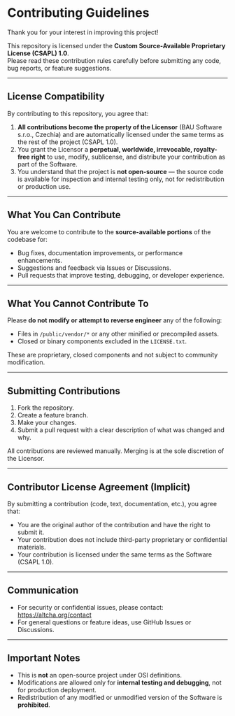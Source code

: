 # Contributing Guidelines

Thank you for your interest in improving this project!

This repository is licensed under the **Custom Source-Available Proprietary License (CSAPL) 1.0**.  
Please read these contribution rules carefully before submitting any code, bug reports, or feature suggestions.

---

## License Compatibility

By contributing to this repository, you agree that:

1. **All contributions become the property of the Licensor** (BAU Software s.r.o., Czechia) and are automatically licensed under the same terms as the rest of the project (CSAPL 1.0).
2. You grant the Licensor a **perpetual, worldwide, irrevocable, royalty-free right** to use, modify, sublicense, and distribute your contribution as part of the Software.
3. You understand that the project is **not open-source** — the source code is available for inspection and internal testing only, not for redistribution or production use.

---

## What You Can Contribute

You are welcome to contribute to the **source-available portions** of the codebase for:

- Bug fixes, documentation improvements, or performance enhancements.
- Suggestions and feedback via Issues or Discussions.
- Pull requests that improve testing, debugging, or developer experience.

---

## What You Cannot Contribute To

Please **do not modify or attempt to reverse engineer** any of the following:

- Files in `/public/vendor/*` or any other minified or precompiled assets.
- Closed or binary components excluded in the `LICENSE.txt`.

These are proprietary, closed components and not subject to community modification.

---

## Submitting Contributions

1. Fork the repository.
2. Create a feature branch.
3. Make your changes.
4. Submit a pull request with a clear description of what was changed and why.

All contributions are reviewed manually. Merging is at the sole discretion of the Licensor.

---

## Contributor License Agreement (Implicit)

By submitting a contribution (code, text, documentation, etc.), you agree that:

- You are the original author of the contribution and have the right to submit it.
- Your contribution does not include third-party proprietary or confidential materials.
- Your contribution is licensed under the same terms as the Software (CSAPL 1.0).

---

## Communication

- For security or confidential issues, please contact: https://altcha.org/contact
- For general questions or feature ideas, use GitHub Issues or Discussions.

---

## Important Notes

- This is **not** an open-source project under OSI definitions.
- Modifications are allowed only for **internal testing and debugging**, not for production deployment.
- Redistribution of any modified or unmodified version of the Software is **prohibited**.
